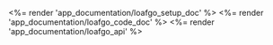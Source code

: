 <%= render 'app_documentation/loafgo_setup_doc' %>
<%= render 'app_documentation/loafgo_code_doc' %>
<%= render 'app_documentation/loafgo_api' %>
